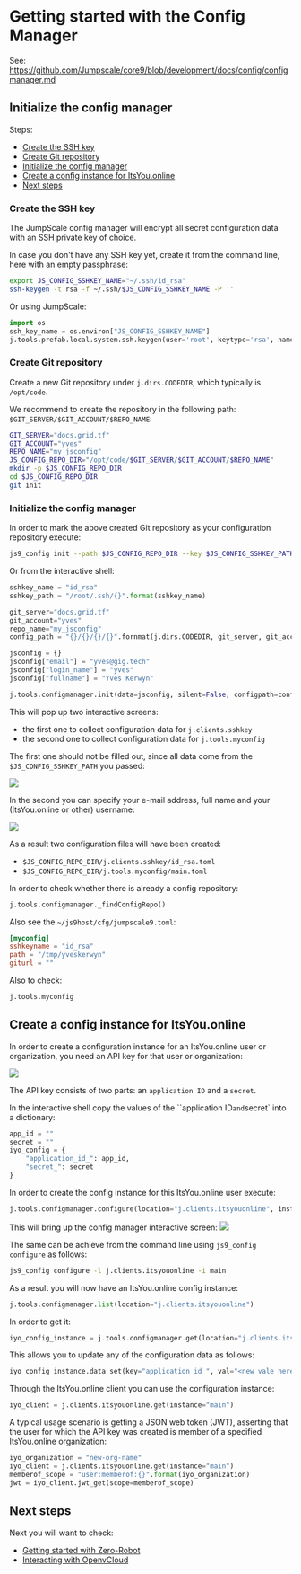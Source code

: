 # Getting started with the Config Manager 

See: https://github.com/Jumpscale/core9/blob/development/docs/config/configmanager.md


## Initialize the config manager

Steps:
- [Create the SSH key](#ssh-key)
- [Create Git repository](#git-repo)
- [Initialize the config manager](#init)
- [Create a config instance for ItsYou.online](#iyo)
- [Next steps](#next)


<a id="ssh-key"></a>

### Create the SSH key

The JumpScale config manager will encrypt all secret configuration data with an SSH private key of choice.

In case you don't have any SSH key yet, create it from the command line, here with an empty passphrase:
```bash
export JS_CONFIG_SSHKEY_NAME="~/.ssh/id_rsa"
ssh-keygen -t rsa -f ~/.ssh/$JS_CONFIG_SSHKEY_NAME -P ''
```

Or using JumpScale:
```python
import os
ssh_key_name = os.environ["JS_CONFIG_SSHKEY_NAME"]
j.tools.prefab.local.system.ssh.keygen(user='root', keytype='rsa', name=ssh_key_name)
```


<a id="git-repo"></a>

### Create Git repository

Create a new Git repository under `j.dirs.CODEDIR`, which typically is `/opt/code`.

We recommend to create the repository in the following path: `$GIT_SERVER/$GIT_ACCOUNT/$REPO_NAME`:
```bash
GIT_SERVER="docs.grid.tf"
GIT_ACCOUNT="yves"
REPO_NAME="my_jsconfig"
JS_CONFIG_REPO_DIR="/opt/code/$GIT_SERVER/$GIT_ACCOUNT/$REPO_NAME"
mkdir -p $JS_CONFIG_REPO_DIR
cd $JS_CONFIG_REPO_DIR
git init
```

<a id="init"></a>

### Initialize the config manager

In order to mark the above created Git repository as your configuration repository execute:
```bash
js9_config init --path $JS_CONFIG_REPO_DIR --key $JS_CONFIG_SSHKEY_PATH
``` 

Or from the interactive shell:
```python
sshkey_name = "id_rsa"
sshkey_path = "/root/.ssh/{}".format(sshkey_name)

git_server="docs.grid.tf"
git_account="yves"
repo_name="my_jsconfig"
config_path = "{}/{}/{}/{}".fornmat(j.dirs.CODEDIR, git_server, git_account, repo_name)

jsconfig = {}
jsconfig["email"] = "yves@gig.tech"
jsconfig["login_name"] = "yves"
jsconfig["fullname"] = "Yves Kerwyn"

j.tools.configmanager.init(data=jsconfig, silent=False, configpath=config_path, keypath=sshkey_path)
```

This will pop up two interactive screens:
- the first one to collect configuration data for `j.clients.sshkey`
- the second one to collect configuration data for `j.tools.myconfig`

The first one should not be filled out, since all data come from the `$JS_CONFIG_SSHKEY_PATH` you passed:

![](images/j.clients.sshkey.png)


In the second you can specify your e-mail address, full name and your (ItsYou.online or other) username:

![](images/j.tools.myconfig.png)


As a result two configuration files will have been created:
- `$JS_CONFIG_REPO_DIR/j.clients.sshkey/id_rsa.toml`
- `$JS_CONFIG_REPO_DIR/j.tools.myconfig/main.toml`


In order to check whether there is already a config repository:
```python
j.tools.configmanager._findConfigRepo()
```

Also see the `~/js9host/cfg/jumpscale9.toml`: 
```toml
[myconfig]
sshkeyname = "id_rsa"
path = "/tmp/yveskerwyn"
giturl = ""
```

Also to check:
```python
j.tools.myconfig
```

<a id="iyo"></a>

## Create a config instance for ItsYou.online

In order to create a configuration instance for an ItsYou.online user or organization, you need an API key for that user or organization:

![](images/my_demo_key.png)

The API key consists of two parts: an `application ID` and a `secret`. 

In the interactive shell copy the values of the ``application ID` and `secret` into a dictionary: 
```python
app_id = ""
secret = ""
iyo_config = {
    "application_id_": app_id,
    "secret_": secret
}
```

In order to create the config instance for this ItsYou.online user execute:
```python
j.tools.configmanager.configure(location="j.clients.itsyouonline", instance="main", data=iyo_config, interactive=True)
```

This will bring up the config manager interactive screen:
![](images/j.clients.itsyouonline.png)

The same can be achieve from the command line using `js9_config configure` as follows:
```bash
js9_config configure -l j.clients.itsyouonline -i main
```

As a result you will now have an ItsYou.online config instance:
```python
j.tools.configmanager.list(location="j.clients.itsyouonline")
```

In order to get it:
```python
iyo_config_instance = j.tools.configmanager.get(location="j.clients.itsyouonline", instance="main")
```

This allows you to update any of the configuration data as follows:
```python
iyo_config_instance.data_set(key="application_id_", val="<new_vale_here>", save=True)
```

Through the ItsYou.online client you can use the configuration instance:
```python
iyo_client = j.clients.itsyouonline.get(instance="main")
```

A typical usage scenario is getting a JSON web token (JWT), asserting that the user for which the API key was created is member of a specified ItsYou.online organization:
```python
iyo_organization = "new-org-name"
iyo_client = j.clients.itsyouonline.get(instance="main")
memberof_scope = "user:memberof:{}".format(iyo_organization)
jwt = iyo_client.jwt_get(scope=memberof_scope)
```

<a id="next"></a>
## Next steps

Next you will want to check:
- [Getting started with Zero-Robot](zero-robot.md)
- [Interacting with OpenvCloud](openvcloud.md)